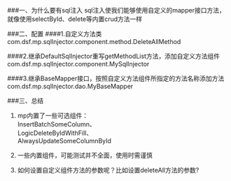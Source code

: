 
###一、为什么要有sql注入
sql注入使我们能够使用自定义的mapper接口方法，就像使用selectById、delete等内置crud方法一样

###二、配置
####1.自定义方法类
com.dsf.mp.sqlInjector.component.method.DeleteAllMethod  

####2.继承DefaultSqlInjector重写getMethodList方法，添加自定义方法组件
com.dsf.mp.sqlInjector.component.MySqlInjector  

####3.继承BaseMapper接口，按照自定义方法组件所指定的方法名称添加方法
com.dsf.mp.sqlInjector.dao.MyBaseMapper  

###三、总结
1. mp内置了一些可选组件：  
    InsertBatchSomeColumn、  
    LogicDeleteByIdWithFill、  
    AlwaysUpdateSomeColumnById  
    
2. 一些内置组件，可能测试并不全面，使用时需谨慎  


3. 如何设置自定义组件方法的参数呢？比如设置deleteAll方法的参数?

 
 
 
 
 
 
 
 